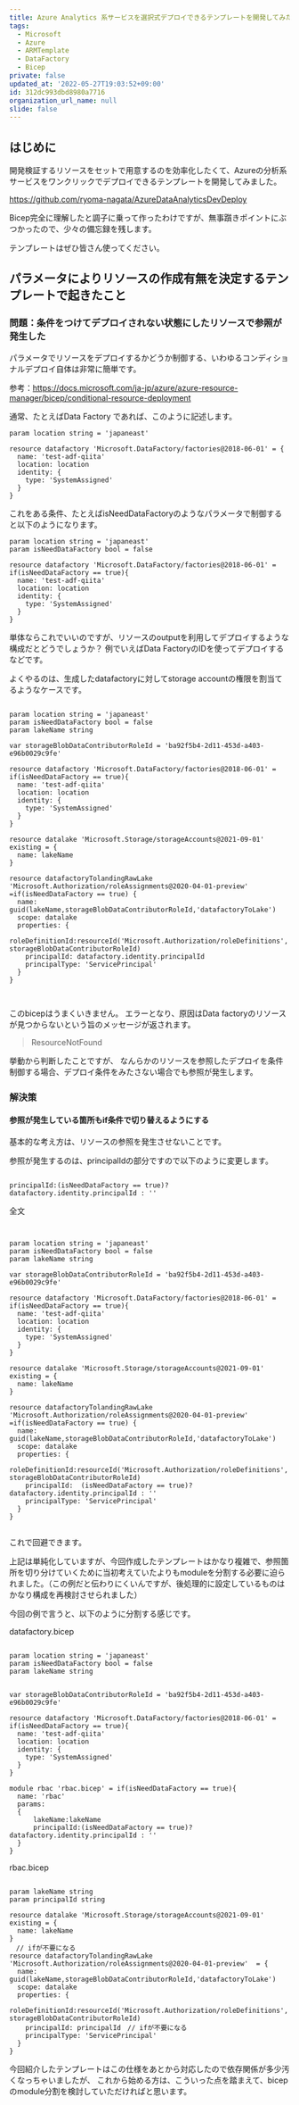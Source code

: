 ```yaml
---
title: Azure Analytics 系サービスを選択式デプロイできるテンプレートを開発してみた。はまった点の備忘録
tags:
  - Microsoft
  - Azure
  - ARMTemplate
  - DataFactory
  - Bicep
private: false
updated_at: '2022-05-27T19:03:52+09:00'
id: 312dc993dbd8980a7716
organization_url_name: null
slide: false
---
```

## はじめに

開発検証するリソースをセットで用意するのを効率化したくて、Azureの分析系サービスをワンクリックでデプロイできるテンプレートを開発してみました。

https://github.com/ryoma-nagata/AzureDataAnalyticsDevDeploy

Bicep完全に理解したと調子に乗って作ったわけですが、無事躓きポイントにぶつかったので、少々の備忘録を残します。

テンプレートはぜひ皆さん使ってください。

## パラメータによりリソースの作成有無を決定するテンプレートで起きたこと

### 問題：条件をつけてデプロイされない状態にしたリソースで参照が発生した

パラメータでリソースをデプロイするかどうか制御する、いわゆるコンディショナルデプロイ自体は非常に簡単です。

参考：https://docs.microsoft.com/ja-jp/azure/azure-resource-manager/bicep/conditional-resource-deployment

通常、たとえばData Factory であれば、このように記述します。

```bicep
param location string = 'japaneast'

resource datafactory 'Microsoft.DataFactory/factories@2018-06-01' = {
  name: 'test-adf-qiita'
  location: location
  identity: {
    type: 'SystemAssigned'
  }
}

```

これをある条件、たとえばisNeedDataFactoryのようなパラメータで制御すると以下のようになります。

```bicep
param location string = 'japaneast'
param isNeedDataFactory bool = false

resource datafactory 'Microsoft.DataFactory/factories@2018-06-01' = if(isNeedDataFactory == true){
  name: 'test-adf-qiita'
  location: location
  identity: {
    type: 'SystemAssigned'
  }
}

```

単体ならこれでいいのですが、リソースのoutputを利用してデプロイするような構成だとどうでしょうか？
例でいえばData FactoryのIDを使ってデプロイするなどです。

よくやるのは、生成したdatafactoryに対してstorage accountの権限を割当てるようなケースです。

```bicep

param location string = 'japaneast'
param isNeedDataFactory bool = false
param lakeName string 

var storageBlobDataContributorRoleId = 'ba92f5b4-2d11-453d-a403-e96b0029c9fe'

resource datafactory 'Microsoft.DataFactory/factories@2018-06-01' = if(isNeedDataFactory == true){
  name: 'test-adf-qiita'
  location: location
  identity: {
    type: 'SystemAssigned'
  }
}

resource datalake 'Microsoft.Storage/storageAccounts@2021-09-01' existing = {
  name: lakeName
}

resource datafactoryTolandingRawLake 'Microsoft.Authorization/roleAssignments@2020-04-01-preview'  =if(isNeedDataFactory == true) {
  name: guid(lakeName,storageBlobDataContributorRoleId,'datafactoryToLake')
  scope: datalake
  properties: {
    roleDefinitionId:resourceId('Microsoft.Authorization/roleDefinitions', storageBlobDataContributorRoleId)
    principalId: datafactory.identity.principalId
    principalType: 'ServicePrincipal'
  }
}



```

このbicepはうまくいきません。
エラーとなり、原因はData factoryのリソースが見つからないという旨のメッセージが返されます。

> ResourceNotFound

挙動から判断したことですが、
なんらかのリソースを参照したデプロイを条件制御する場合、デプロイ条件をみたさない場合でも参照が発生します。



### 解決策

#### 参照が発生している箇所もif条件で切り替えるようにする

基本的な考え方は、リソースの参照を発生させないことです。

参照が発生するのは、principalIdの部分ですので以下のように変更します。

```bicep

principalId:(isNeedDataFactory == true)? datafactory.identity.principalId : ''

```

全文


``` bicep


param location string = 'japaneast'
param isNeedDataFactory bool = false
param lakeName string 

var storageBlobDataContributorRoleId = 'ba92f5b4-2d11-453d-a403-e96b0029c9fe'

resource datafactory 'Microsoft.DataFactory/factories@2018-06-01' = if(isNeedDataFactory == true){
  name: 'test-adf-qiita'
  location: location
  identity: {
    type: 'SystemAssigned'
  }
}

resource datalake 'Microsoft.Storage/storageAccounts@2021-09-01' existing = {
  name: lakeName
}

resource datafactoryTolandingRawLake 'Microsoft.Authorization/roleAssignments@2020-04-01-preview'  =if(isNeedDataFactory == true) {
  name: guid(lakeName,storageBlobDataContributorRoleId,'datafactoryToLake')
  scope: datalake
  properties: {
    roleDefinitionId:resourceId('Microsoft.Authorization/roleDefinitions', storageBlobDataContributorRoleId)
    principalId:  (isNeedDataFactory == true)? datafactory.identity.principalId : ''
    principalType: 'ServicePrincipal'
  }
}


```

これで回避できます。

上記は単純化していますが、今回作成したテンプレートはかなり複雑で、参照箇所を切り分けていくために当初考えていたよりもmoduleを分割する必要に迫られました。（この例だと伝わりにくいんですが、後処理的に設定しているものはかなり構成を再検討させられました）

今回の例で言うと、以下のように分割する感じです。

datafactory.bicep

``` bicep

param location string = 'japaneast'
param isNeedDataFactory bool = false
param lakeName string 


var storageBlobDataContributorRoleId = 'ba92f5b4-2d11-453d-a403-e96b0029c9fe'

resource datafactory 'Microsoft.DataFactory/factories@2018-06-01' = if(isNeedDataFactory == true){
  name: 'test-adf-qiita'
  location: location
  identity: {
    type: 'SystemAssigned'
  }
}

module rbac 'rbac.bicep' = if(isNeedDataFactory == true){
  name: 'rbac'
  params:
  {
      lakeName:lakeName
      principalId:(isNeedDataFactory == true)? datafactory.identity.principalId : ''
  }
}

```

rbac.bicep

``` bicep

param lakeName string 
param principalId string

resource datalake 'Microsoft.Storage/storageAccounts@2021-09-01' existing = {
  name: lakeName
}
　// ifが不要になる
resource datafactoryTolandingRawLake 'Microsoft.Authorization/roleAssignments@2020-04-01-preview'  = {
  name: guid(lakeName,storageBlobDataContributorRoleId,'datafactoryToLake')
  scope: datalake
  properties: {
    roleDefinitionId:resourceId('Microsoft.Authorization/roleDefinitions', storageBlobDataContributorRoleId)
    principalId: principalId　// ifが不要になる
    principalType: 'ServicePrincipal'
  }
}

```


今回紹介したテンプレートはこの仕様をあとから対応したので依存関係が多少汚くなっちゃいましたが、
これから始める方は、こういった点を踏まえて、bicep のmodule分割を検討していただければと思います。

